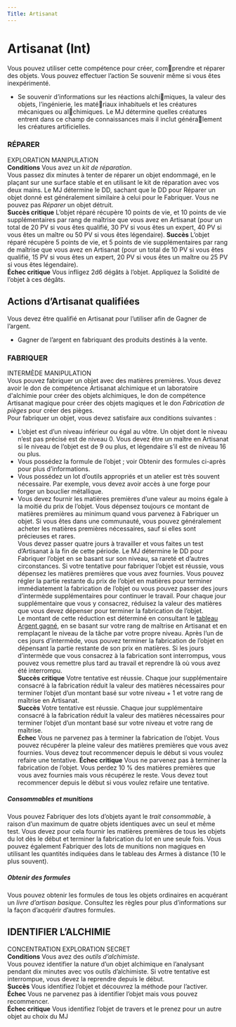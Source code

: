 ```yaml
---
Title: Artisanat
---
```

# Artisanat (Int)
Vous pouvez utiliser cette compétence pour créer, comprendre et réparer des objets. Vous pouvez effectuer l’action Se souvenir même si vous êtes inexpérimenté.
- Se souvenir d’informations sur les réactions alchimiques, la valeur des objets, l’ingénierie, les matériaux inhabituels et les créatures mécaniques ou alchimiques. Le MJ détermine quelles créatures entrent 
dans ce champ de connaissances mais il inclut généralement les créatures artificielles.

### RÉPARER
EXPLORATION MANIPULATION  
**Conditions** Vous avez un *kit de réparation*.  
Vous passez dix minutes à tenter de réparer un objet endommagé, en le plaçant sur une surface stable et en utilisant le kit de réparation avec vos deux mains. Le MJ détermine le DD, sachant que le DD pour Réparer un objet donné est généralement similaire à celui pour le Fabriquer. Vous ne pouvez pas *Réparer* un objet détruit.  
**Succès critique** L’objet réparé récupère 10 points de vie, et 10 points de vie supplémentaires par rang de maîtrise que vous avez en Artisanat (pour un total de 20 PV si vous êtes qualifié, 30 PV si vous êtes un expert, 40 PV si vous êtes un maître ou 50 PV si vous êtes légendaire).
**Succès** L’objet réparé récupère 5 points de vie, et 5 points de vie supplémentaires par rang de maîtrise que vous avez en Artisanat (pour un total de 10 PV si vous êtes qualifié, 15 PV si vous êtes un expert, 
20 PV si vous êtes un maître ou 25 PV si vous êtes légendaire).  
**Échec critique** Vous infligez 2d6 dégâts à l’objet. Appliquez la Solidité de l’objet à ces dégâts.

## Actions d’Artisanat qualifiées
Vous devez être qualifié en Artisanat pour l’utiliser afin de Gagner de l’argent.
- Gagner de l’argent en fabriquant des produits destinés à la vente.

### FABRIQUER
INTERMÈDE MANIPULATION  
Vous pouvez fabriquer un objet avec des matières premières. Vous devez avoir le don de compétence Artisanat alchimique et un laboratoire d'alchimie pour créer des objets alchimiques, le don de compétence Artisanat magique pour créer des objets magiques et le don *Fabrication de pièges* pour créer des pièges.  
Pour fabriquer un objet, vous devez satisfaire aux conditions suivantes :
- L’objet est d’un niveau inférieur ou égal au vôtre. Un objet dont le niveau n’est pas précisé est de niveau 0. Vous devez être un maître en Artisanat si le niveau de l’objet est de 9 ou plus, et légendaire s’il est de niveau 16 ou plus.
- Vous possédez la formule de l’objet ; voir Obtenir des formules ci-après pour plus d’informations.
- Vous possédez un lot d’outils appropriés et un atelier est très souvent nécessaire. Par exemple, vous devez avoir accès à une forge pour forger un bouclier métallique.
- Vous devez fournir les matières premières d’une valeur au moins égale à la moitié du prix de l’objet. Vous dépensez toujours ce montant de matières premières au minimum quand vous parvenez à Fabriquer un objet. Si vous êtes dans une communauté, vous pouvez généralement acheter les matières premières nécessaires, sauf si elles sont précieuses et rares.  
Vous devez passer quatre jours à travailler et vous faites un test d’Artisanat à la fin de cette période. Le MJ détermine le DD pour Fabriquer l’objet en se basant sur son niveau, sa rareté et d’autres circonstances.
Si votre tentative pour fabriquer l’objet est réussie, vous dépensez les matières premières que vous avez fournies. Vous pouvez régler la partie restante du prix de l’objet en matières pour terminer immédiatement la fabrication de l’objet ou vous pouvez passer des jours d’intermède supplémentaires pour continuer le travail. Pour chaque jour supplémentaire que vous y consacrez, réduisez la valeur des matières que vous devez dépenser pour terminer la fabrication de l’objet.  
Le montant de cette réduction est déterminé en consultant le [tableau Argent gagné](competences/actions-de-competences-generales.md), en se basant sur votre rang de maîtrise en Artisanat et en remplaçant le niveau de la tâche par votre propre niveau. Après l’un de ces jours d’intermède, vous pouvez terminer la fabrication de l’objet en dépensant la partie restante de son prix en matières. Si les jours d’intermède que vous consacrez à la fabrication sont interrompus, vous pouvez vous remettre plus tard au travail et reprendre là où vous 
avez été interrompu.  
**Succès critique** Votre tentative est réussie. Chaque jour supplémentaire consacré à la fabrication réduit la valeur des matières nécessaires pour terminer l’objet d’un montant basé sur votre niveau + 1 et votre rang de maîtrise en Artisanat.  
**Succès** Votre tentative est réussie. Chaque jour supplémentaire consacré à la fabrication réduit la valeur des matières nécessaires pour terminer l’objet d’un montant basé sur votre niveau et votre rang de maîtrise.  
**Échec** Vous ne parvenez pas à terminer la fabrication de l’objet. Vous pouvez récupérer la pleine valeur des matières premières que vous avez fournies. Vous devez tout recommencer depuis le début si vous voulez refaire une tentative.
**Échec critique** Vous ne parvenez pas à terminer la fabrication de l’objet. Vous perdez 10 % des matières premières que vous avez fournies mais vous récupérez le reste. Vous devez tout recommencer depuis le début si vous voulez refaire une tentative.

##### Consommables et munitions
Vous pouvez Fabriquer des lots d’objets ayant le *trait consommable*, à raison d’un maximum de quatre objets 
identiques avec un seul et même test. Vous devez pour cela fournir les matières premières de tous les objets du lot dès le début et terminer la fabrication du lot en une seule fois. Vous pouvez également Fabriquer des lots de munitions non magiques en utilisant les quantités indiquées dans le tableau des Armes à distance (10 le plus souvent).

##### Obtenir des formules
Vous pouvez obtenir les formules de tous les objets ordinaires en acquérant un *livre d’artisan basique*. Consultez les règles pour plus d’informations sur la façon d’acquérir d’autres formules.

## IDENTIFIER L’ALCHIMIE
CONCENTRATION EXPLORATION SECRET  
**Conditions** Vous avez des *outils d’alchimiste*.  
Vous pouvez identifier la nature d’un objet alchimique en l’analysant pendant dix minutes avec vos outils d’alchimiste. Si votre tentative est interrompue, vous devez la reprendre depuis le début.  
**Succès** Vous identifiez l’objet et découvrez la méthode pour l’activer.  
**Échec** Vous ne parvenez pas à identifier l’objet mais vous pouvez recommencer.  
**Échec critique** Vous identifiez l’objet de travers et le prenez pour un autre objet au choix du MJ